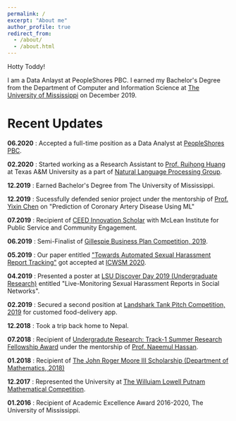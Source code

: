```yaml
---
permalink: /
excerpt: "About me"
author_profile: true
redirect_from: 
  - /about/
  - /about.html
---
```


Hotty Toddy! 

I am a Data Anlayst at PeopleShores PBC. I earned my Bachelor's Degree from the Department of Computer and Information Science at <a href="https://www.olemiss.edu/"> The University of Mississippi</a> on December 2019.


Recent Updates
======


<b>06.2020</b> : Accepted a full-time position as a Data Analyst at <a href= "https://peopleshores.com/">PeopleShores PBC</a>. 

<b>02.2020</b> : Started working as a Research Assistant to <a href= "https://people.engr.tamu.edu/huangrh/index.html">Prof. Ruihong Huang</a> at Texas A&M University as a part of <a href= "http://nlp.cs.tamu.edu/index.html">Natural Language Processing Group</a>. 

<b>12.2019</b> : Earned Bachelor's Degree from The University of Mississippi.

<b>12.2019</b> : Sucessfully defended senior project under the mentorship of <a href="https://engineering.olemiss.edu/people-yixin-chen/">Prof. Yixin Chen</a> on "Prediction of Coronary Artery Disease Using ML"

<b>07.2019</b> : Recipient of <a href= "https://mclean.olemiss.edu/2018-2020/" >CEED Innovation Scholar</a> with McLean Institute for Public Service and Community Engagement.

<b>06.2019</b> : Semi-Finalist of <a href= "https://olemisscie.com/programs/gillespie-business-plan/">Gillespie Business Plan Competition, 2019</a>. 

<b>05.2019</b> : Our paper entitled <a href= "https://ojs.aaai.org//index.php/ICWSM/article/view/7296">"Towards Automated Sexual Harassment Report Tracking"</a> got accepted at <a href= "https://www.icwsm.org/2020/">ICWSM 2020</a>. 

<b>04.2019</b> : Presented a poster at <a href= "https://sites01.lsu.edu/wp/discover/discover-day-2019/#:~:text=On%20Tuesday%2C%20April%209th%2C%202019,in%20the%20LSU%20student%20union">LSU Discover Day 2019 (Undergraduate Research)</a> entitled "Live-Monitoring Sexual Harassment Reports in Social Networks". 

<b>02.2019</b> : Secured a second position at <a href = "https://olemisscie.com/programs/landshark-tank-pitch-competition/"> Landshark Tank Pitch Competition, 2019</a> for customed food-delivery app.

<b>12.2018</b> : Took a trip back home to Nepal.  

<b>07.2018</b> : Recipient of <a href= "https://news.olemiss.edu/undergraduates-conducting-data-science-research-faculty-mentors/"> Undergradute Research: Track-1 Summer Research Fellowship Award</a> under the mentorship of <a href= "https://ischool.umd.edu/about/directory/naeemul-hassan">Prof. Naeemul Hassan</a>. 

<b>01.2018</b> : Recipient of <a href = "https://math.olemiss.edu/undergraduate-awards-recipients/">The John Roger Moore III Scholarship (Department of Mathematics, 2018)</a>

<b>12.2017</b> : Represented the University at <a href= "https://www.maa.org/math-competitions/putnam-competition">The Willuiam Lowell Putnam Mathematical Competition</a>.

<b>01.2016</b> : Recipient of Academic Excellence Award 2016-2020, The University of Mississippi. 